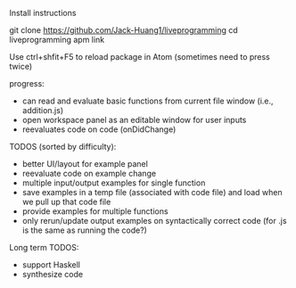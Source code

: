 Install instructions

git clone https://github.com/Jack-Huang1/liveprogramming
cd liveprogramming
apm link

Use ctrl+shfit+F5 to reload package in Atom (sometimes need to press twice)

progress:
- can read and evaluate basic functions from current file window (i.e., addition.js)
- open workspace panel as an editable window for user inputs
- reevaluates code on code (onDidChange)

TODOS (sorted by difficulty):
- better UI/layout for example panel
- reevaluate code on example change
- multiple input/output examples for single function
- save examples in a temp file (associated with code file) and load when we pull up that code file
- provide examples for multiple functions
- only rerun/update output examples on syntactically correct code (for .js is the same as running the code?)


Long term TODOS:
- support Haskell
- synthesize code
